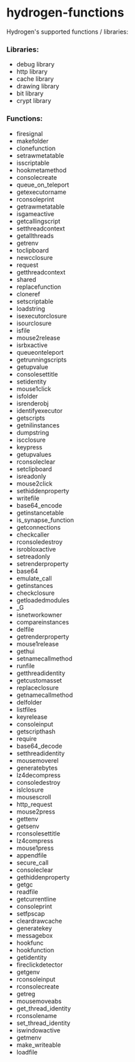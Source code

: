 # hydrogen-functions
Hydrogen's supported functions / libraries:

### Libraries:
- debug library
- http library
- cache library
- drawing library
- bit library
- crypt library

### Functions:
- firesignal
- makefolder
- clonefunction
- setrawmetatable
- isscriptable
- hookmetamethod
- consolecreate
- queue_on_teleport
- getexecutorname
- rconsoleprint
- getrawmetatable
- isgameactive
- getcallingscript
- setthreadcontext
- getallthreads
- getrenv
- toclipboard
- newcclosure
- request
- getthreadcontext
- shared
- replacefunction
- cloneref
- setscriptable
- loadstring
- isexecutorclosure
- isourclosure
- isfile
- mouse2release
- isrbxactive
- queueonteleport
- getrunningscripts
- getupvalue
- consolesettitle
- setidentity
- mouse1click
- isfolder
- isrenderobj
- identifyexecutor
- getscripts
- getnilinstances
- dumpstring
- iscclosure
- keypress
- getupvalues
- rconsoleclear
- setclipboard
- isreadonly
- mouse2click
- sethiddenproperty
- writefile
- base64_encode
- getinstancetable
- is_synapse_function
- getconnections
- checkcaller
- rconsoledestroy
- isrobloxactive
- setreadonly
- setrenderproperty
- base64
- emulate_call
- getinstances
- checkclosure
- getloadedmodules
- _G
- isnetworkowner
- compareinstances
- delfile
- getrenderproperty
- mouse1release
- gethui
- setnamecallmethod
- runfile
- getthreadidentity
- getcustomasset
- replaceclosure
- getnamecallmethod
- delfolder
- listfiles
- keyrelease
- consoleinput
- getscripthash
- require
- base64_decode
- setthreadidentity
- mousemoverel
- generatebytes
- lz4decompress
- consoledestroy
- islclosure
- mousescroll
- http_request
- mouse2press
- gettenv
- getsenv
- rconsolesettitle
- lz4compress
- mouse1press
- appendfile
- secure_call
- consoleclear
- gethiddenproperty
- getgc
- readfile
- getcurrentline
- consoleprint
- setfpscap
- cleardrawcache
- generatekey
- messagebox
- hookfunc
- hookfunction
- getidentity
- fireclickdetector
- getgenv
- rconsoleinput
- rconsolecreate
- getreg
- mousemoveabs
- get_thread_identity
- rconsolename
- set_thread_identity
- iswindowactive
- getmenv
- make_writeable
- loadfile
